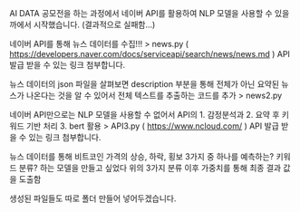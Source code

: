 AI DATA 공모전을 하는 과정에서 네이버 API를 활용하여 NLP 모델을 사용할 수 있을까에서 시작했습니다. (결과적으로 실패함...)

네이버 API를 통해 뉴스 데이터를 수집!!! > news.py ( https://developers.naver.com/docs/serviceapi/search/news/news.md ) API 발급 받을 수 있는 링크 첨부합니다.

뉴스 데이터의 json 파일을 살펴보면 description 부분을 통해 전체가 아닌 요약된 뉴스가 나온다는 것을 알 수 있어서 전체 텍스트를 추출하는 코드를 추가 > news2.py

네이버 API만으로는 NLP 모델을 사용할 수 없어서 API의 1. 감정분석과 2. 요약 후 키워드 기반 처리 3. bert 활용 > API3.py ( https://www.ncloud.com/ ) API 발급 받을 수 있는 링크 첨부합니다.

뉴스 데이터를 통해 비트코인 가격의 상승, 하락, 횡보 3가지 중 하나를 예측하는? 키워드 분류? 하는 모델을 만들고 싶었다 위의 3가지 분류 이후 가중치를 통해 최종 결과 값을 도출함



생성된 파일들도 따로 폴더 만들어 넣어두겠습니다.
